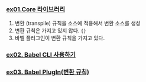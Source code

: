 ### [ex01.Core 라이브러리](https://github.com/luster1031/JAVA_Expert_courses_Practice/tree/master/react-practices/1.basics/babel-practice/ex01)
1. 변환 (transpile) 규칙을 소스에 적용해서 변환 소스를 생성
2. 변환 규칙은 가지고 있지 않다. ```{}```
3. 바벨 플러그인이 변환 규칙을 가지고 있다. 
### [ex02. Babel CLI 사용하기](https://github.com/luster1031/JAVA_Expert_courses_Practice/tree/master/react-practices/1.basics/babel-practice/ex02)
### [ex03. Babel PlugIn(변환 규칙)](https://github.com/luster1031/JAVA_Expert_courses_Practice/tree/master/react-practices/1.basics/babel-practice/ex03)